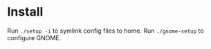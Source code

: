 # Install

Run `./setup -i` to symlink config files to home. Run `./gnome-setup` to
configure GNOME.
